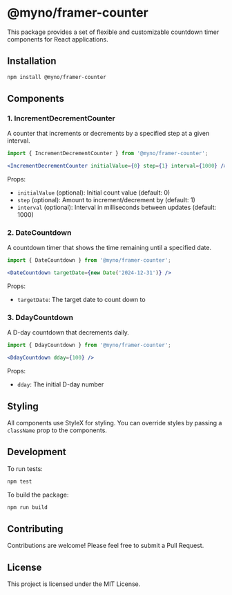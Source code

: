 # @myno/framer-counter

This package provides a set of flexible and customizable countdown timer components for React applications.

## Installation

```bash
npm install @myno/framer-counter
```

## Components

### 1. IncrementDecrementCounter

A counter that increments or decrements by a specified step at a given interval.

```jsx
import { IncrementDecrementCounter } from '@myno/framer-counter';

<IncrementDecrementCounter initialValue={0} step={1} interval={1000} />
```

Props:
- `initialValue` (optional): Initial count value (default: 0)
- `step` (optional): Amount to increment/decrement by (default: 1)
- `interval` (optional): Interval in milliseconds between updates (default: 1000)

### 2. DateCountdown

A countdown timer that shows the time remaining until a specified date.

```jsx
import { DateCountdown } from '@myno/framer-counter';

<DateCountdown targetDate={new Date('2024-12-31')} />
```

Props:
- `targetDate`: The target date to count down to

### 3. DdayCountdown

A D-day countdown that decrements daily.

```jsx
import { DdayCountdown } from '@myno/framer-counter';

<DdayCountdown dday={100} />
```

Props:
- `dday`: The initial D-day number

## Styling

All components use StyleX for styling. You can override styles by passing a `className` prop to the components.

## Development

To run tests:

```bash
npm test
```

To build the package:

```bash
npm run build
```

## Contributing

Contributions are welcome! Please feel free to submit a Pull Request.

## License

This project is licensed under the MIT License.